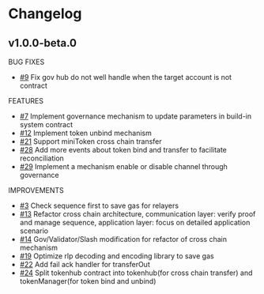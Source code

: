 # Changelog

## v1.0.0-beta.0

BUG FIXES
* [\#9](https://github.com/oiz-labs/oiz-core-genesis-contract/pull/9) Fix gov hub do not well handle when the target account is not contract

FEATURES
* [\#7](https://github.com/oiz-labs/oiz-core-genesis-contract/pull/7) Implement governance mechanism to update parameters in build-in system contract
* [\#12](https://github.com/oiz-labs/oiz-core-genesis-contract/pull/12) Implement token unbind mechanism
* [\#21](https://github.com/oiz-labs/oiz-core-genesis-contract/pull/21) Support miniToken cross chain transfer
* [\#28](https://github.com/oiz-labs/oiz-core-genesis-contract/pull/28) Add more events about token bind and transfer to facilitate reconciliation
* [\#29](https://github.com/oiz-labs/oiz-core-genesis-contract/pull/29) Implement a mechanism enable or disable channel through governance

IMPROVEMENTS
* [\#3](https://github.com/oiz-labs/oiz-core-genesis-contract/pull/3) Check sequence first to save gas for relayers
* [\#13](https://github.com/oiz-labs/oiz-core-genesis-contract/pull/13) Refactor cross chain architecture, communication layer: verify proof and manage sequence, application layer: focus on detailed application scenario
* [\#14](https://github.com/oiz-labs/oiz-core-genesis-contract/pull/14) Gov/Validator/Slash modification for refactor of cross chain mechanism
* [\#19](https://github.com/oiz-labs/oiz-core-genesis-contract/pull/19) Optimize rlp decoding and encoding library to save gas
* [\#22](https://github.com/oiz-labs/oiz-core-genesis-contract/pull/22) Add fail ack handler for transferOut
* [\#24](https://github.com/oiz-labs/oiz-core-genesis-contract/pull/24) Split tokenhub contract into tokenhub(for cross chain transfer) and tokenManager(for token bind and unbind)
